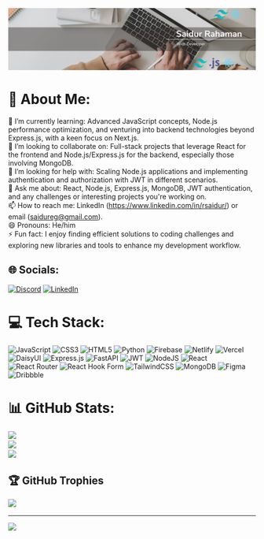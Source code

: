 <img src="./assets/bg-white.png" />

# 💫 About Me:

🌱 I’m currently learning: Advanced JavaScript concepts, Node.js performance optimization, and venturing into backend technologies beyond Express.js, with a keen focus on Next.js.<br>👯 I’m looking to collaborate on: Full-stack projects that leverage React for the frontend and Node.js/Express.js for the backend, especially those involving MongoDB.<br>🤔 I’m looking for help with: Scaling Node.js applications and implementing authentication and authorization with JWT in different scenarios.<br>💬 Ask me about: React, Node.js, Express.js, MongoDB, JWT authentication, and any challenges or interesting projects you're working on.<br>📫 How to reach me: LinkedIn (https://www.linkedin.com/in/rsaidur/) or email (saidureg@gmail.com).<br>😄 Pronouns: He/him<br>⚡ Fun fact: I enjoy finding efficient solutions to coding challenges and exploring new libraries and tools to enhance my development workflow.

## 🌐 Socials:

[![Discord](https://img.shields.io/badge/Discord-%237289DA.svg?logo=discord&logoColor=white)](https://discord.gg/https://discord.gg/ffRfDHwt) [![LinkedIn](https://img.shields.io/badge/LinkedIn-%230077B5.svg?logo=linkedin&logoColor=white)](https://linkedin.com/in/https://www.linkedin.com/in/rsaidur/)

# 💻 Tech Stack:

![JavaScript](https://img.shields.io/badge/javascript-%23323330.svg?style=for-the-badge&logo=javascript&logoColor=%23F7DF1E) ![CSS3](https://img.shields.io/badge/css3-%231572B6.svg?style=for-the-badge&logo=css3&logoColor=white) ![HTML5](https://img.shields.io/badge/html5-%23E34F26.svg?style=for-the-badge&logo=html5&logoColor=white) ![Python](https://img.shields.io/badge/python-3670A0?style=for-the-badge&logo=python&logoColor=ffdd54) ![Firebase](https://img.shields.io/badge/firebase-%23039BE5.svg?style=for-the-badge&logo=firebase) ![Netlify](https://img.shields.io/badge/netlify-%23000000.svg?style=for-the-badge&logo=netlify&logoColor=#00C7B7) ![Vercel](https://img.shields.io/badge/vercel-%23000000.svg?style=for-the-badge&logo=vercel&logoColor=white) ![DaisyUI](https://img.shields.io/badge/daisyui-5A0EF8?style=for-the-badge&logo=daisyui&logoColor=white) ![Express.js](https://img.shields.io/badge/express.js-%23404d59.svg?style=for-the-badge&logo=express&logoColor=%2361DAFB) ![FastAPI](https://img.shields.io/badge/FastAPI-005571?style=for-the-badge&logo=fastapi) ![JWT](https://img.shields.io/badge/JWT-black?style=for-the-badge&logo=JSON%20web%20tokens) ![NodeJS](https://img.shields.io/badge/node.js-6DA55F?style=for-the-badge&logo=node.js&logoColor=white) ![React](https://img.shields.io/badge/react-%2320232a.svg?style=for-the-badge&logo=react&logoColor=%2361DAFB) ![React Router](https://img.shields.io/badge/React_Router-CA4245?style=for-the-badge&logo=react-router&logoColor=white) ![React Hook Form](https://img.shields.io/badge/React%20Hook%20Form-%23EC5990.svg?style=for-the-badge&logo=reacthookform&logoColor=white) ![TailwindCSS](https://img.shields.io/badge/tailwindcss-%2338B2AC.svg?style=for-the-badge&logo=tailwind-css&logoColor=white) ![MongoDB](https://img.shields.io/badge/MongoDB-%234ea94b.svg?style=for-the-badge&logo=mongodb&logoColor=white) ![Figma](https://img.shields.io/badge/figma-%23F24E1E.svg?style=for-the-badge&logo=figma&logoColor=white) ![Dribbble](https://img.shields.io/badge/Dribbble-EA4C89?style=for-the-badge&logo=dribbble&logoColor=white)

# 📊 GitHub Stats:

![](https://github-readme-stats.vercel.app/api?username=saidureg&theme=radical&hide_border=false&include_all_commits=false&count_private=false)<br/>
![](https://github-readme-streak-stats.herokuapp.com/?user=saidureg&theme=radical&hide_border=false)<br/>
![](https://github-readme-stats.vercel.app/api/top-langs/?username=saidureg&theme=radical&hide_border=false&include_all_commits=false&count_private=false&layout=compact)

## 🏆 GitHub Trophies

![](https://github-profile-trophy.vercel.app/?username=saidureg&theme=radical&no-frame=false&no-bg=true&margin-w=4)

---

[![](https://visitcount.itsvg.in/api?id=saidureg&icon=0&color=0)](https://visitcount.itsvg.in)

<!-- Proudly created with GPRM ( https://gprm.itsvg.in ) -->

